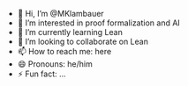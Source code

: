 - 👋 Hi, I’m @MKlambauer
- 👀 I’m interested in proof formalization and AI
- 🌱 I’m currently learning Lean
- 💞️ I’m looking to collaborate on Lean
- 📫 How to reach me: here
- 😄 Pronouns: he/him
- ⚡ Fun fact: ...

<!---
MKlambauer/MKlambauer is a ✨ special ✨ repository because its `README.md` (this file) appears on your GitHub profile.
You can click the Preview link to take a look at your changes.
--->
